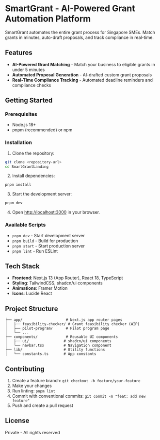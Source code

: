 # SmartGrant - AI-Powered Grant Automation Platform

SmartGrant automates the entire grant process for Singapore SMEs. Match grants in minutes, auto-draft proposals, and track compliance in real-time.

## Features

- **AI-Powered Grant Matching** - Match your business to eligible grants in under 5 minutes
- **Automated Proposal Generation** - AI-drafted custom grant proposals
- **Real-Time Compliance Tracking** - Automated deadline reminders and compliance checks

## Getting Started

### Prerequisites

- Node.js 18+ 
- pnpm (recommended) or npm

### Installation

1. Clone the repository:
```bash
git clone <repository-url>
cd SmartGrantLanding
```

2. Install dependencies:
```bash
pnpm install
```

3. Start the development server:
```bash
pnpm dev
```

4. Open [http://localhost:3000](http://localhost:3000) in your browser.

### Available Scripts

- `pnpm dev` - Start development server
- `pnpm build` - Build for production
- `pnpm start` - Start production server
- `pnpm lint` - Run ESLint

## Tech Stack

- **Frontend**: Next.js 13 (App Router), React 18, TypeScript
- **Styling**: TailwindCSS, shadcn/ui components
- **Animations**: Framer Motion
- **Icons**: Lucide React

## Project Structure

```
├── app/                    # Next.js app router pages
│   ├── feasibility-checker/ # Grant feasibility checker (WIP)
│   ├── pilot-program/      # Pilot program page
│   └── ...
├── components/             # Reusable UI components
│   ├── ui/                # shadcn/ui components
│   └── navbar.tsx         # Navigation component
├── lib/                   # Utility functions
│   └── constants.ts       # App constants
```

## Contributing

1. Create a feature branch: `git checkout -b feature/your-feature`
2. Make your changes
3. Run linting: `pnpm lint`
4. Commit with conventional commits: `git commit -m "feat: add new feature"`
5. Push and create a pull request

## License

Private - All rights reserved 